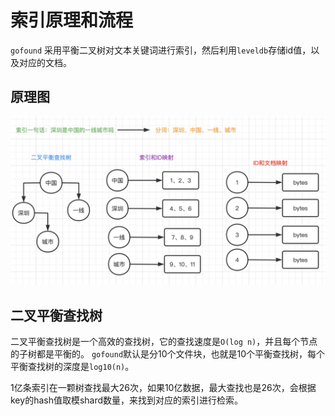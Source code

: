 # 索引原理和流程

`gofound` 采用平衡二叉树对文本关键词进行索引，然后利用`leveldb`存储id值，以及对应的文档。

## 原理图

![](./images/index.png)

## 二叉平衡查找树

二叉平衡查找树是一个高效的查找树，它的查找速度是`O(log n)`，并且每个节点的子树都是平衡的。
`gofound`默认是分10个文件块，也就是10个平衡查找树，每个平衡查找树的深度是`log10(n)`。

1亿条索引在一颗树查找最大26次，如果10亿数据，最大查找也是26次，会根据key的hash值取模shard数量，来找到对应的索引进行检索。
